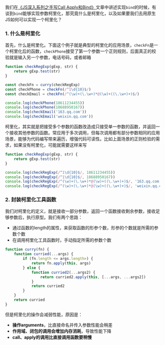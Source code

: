 <!-- ---
title: JS深入系列之实现函数柯里化
date: 2022-10-21
tags: JS深入系列
set: DeepJS
--- -->

我们在<a href="https://zhangmingemma.github.io/#/post?file=2022-10-24-carry" target="_blank">《JS深入系列之手写Call Apply和Bind》</a>文章中讲述实现`bind`的时候，有谈到`bind`能够实现参数柯里化，那究竟什么是柯里化，以及如果要我们去用原生JS如何可以实现一个柯里化？

### 1. 什么是柯里化

首先，什么是柯里化。下面这个例子就是典型的柯里化的应用场景，`checkFn`是一个柯里化后的函数，`checkPhone`接受了第一个参数一个正则规则，后面真正的校验就是输入另一个参数，电话号码，或者邮箱

```javascript
function checkRegExp(gExp, str) {
    return gExp.test(str)
}

const checkFn = curry(checkRegExp)
const checkPhone = checkFn(/^1\d{10}$/)
const checkEmail = checkFn(/^(\w)+(\.\w+)*@(\w)+((\.\w+)+)$/)

console.log(checkPhone(18611234455))
console.log(checkPhone(18688950167))
console.log(checkEmail('163.qq.com'))
console.log(checkEmail('weixin.qq.com'))
```

柯里化，其实就是把接受多个参数的函数改造成只接受单一参数的函数，并返回一个接收其他参数的函数。常应用于多次调用，但每次调用都有部分参数相同的应用场景，能够为代码编写带来遍历，增强代码可读性。比如上面场景的正则检验的需求，如果没有柯里化，可能就需要这样来写

```javascript
function checkRegExp(gExp, str) {
    return gExp.test(str)
}

console.log(checkRegExp(/^1\d{10}$/, 18611234455))
console.log(checkRegExp(/^1\d{10}$/, 18688950167))
console.log(checkRegExp(/^(\w)+(\.\w+)*@(\w)+((\.\w+)+)$/, '163.qq.com'))
console.log(checkRegExp(/^(\w)+(\.\w+)*@(\w)+((\.\w+)+)$/, 'weixin.qq.com'))
```

### 2. 封装柯里化工具函数

我们对柯里化的定义，就是接收一部分参数，返回一个函数接收剩余参数，接收足够参数后，执行原型。我们有两个思路：
* 通过函数的length的属性，来获取函数的形参个数，形参的个数就是所需的参数个数
* 在调用柯里化工具函数时，手动指定所需的参数个数

```javascript
function curry(fn) {
    function curried(...args) {
        if (fn.length <= args.length>) {
            return fn.apply(this, args)
        } else {
            function curried2(...args2) {
                return curried2.apply(this, [...args, ...args2])
            }   
            return curried2
        }
    }
    return curried
}
```

但是柯里化的操作会减弱性能，原因是：

* **操作arguments**，比直接命名并传入参数性能会稍差
* **作用域、闭包的调用会增加内存消耗**，导致性能下降
* **call、apply的调用比直接调用函数要稍慢**